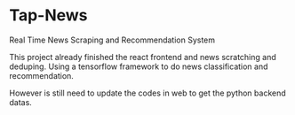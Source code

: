 # Tap-News
Real Time News Scraping and Recommendation System

This project already finished the react frontend and news scratching and deduping. Using a tensorflow framework to do news classification and recommendation.

However is still need to update the codes in web to get the python backend datas.
